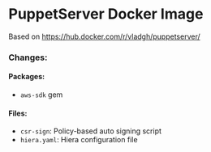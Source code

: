 # PuppetServer Docker Image

Based on https://hub.docker.com/r/vladgh/puppetserver/

### Changes:

#### Packages:
- `aws-sdk` gem

#### Files:
- `csr-sign`: Policy-based auto signing script
- `hiera.yaml`: Hiera configuration file
